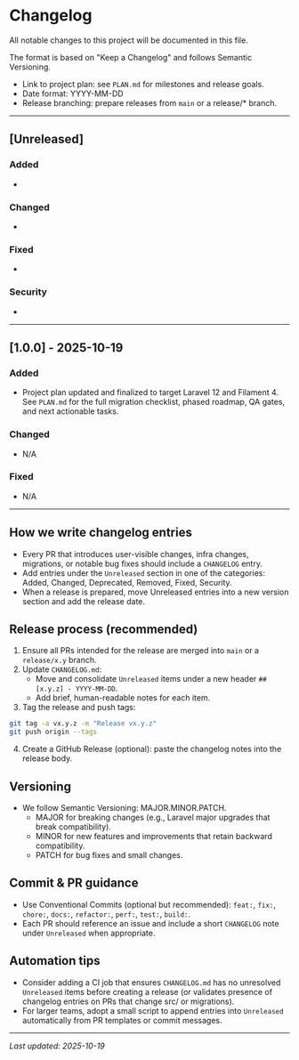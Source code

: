 # Changelog

All notable changes to this project will be documented in this file.

The format is based on "Keep a Changelog" and follows Semantic Versioning.

- Link to project plan: see `PLAN.md` for milestones and release goals.
- Date format: YYYY-MM-DD
- Release branching: prepare releases from `main` or a release/* branch.

---

## [Unreleased]

### Added
- 

### Changed
- 

### Fixed
- 

### Security
- 

---

## [1.0.0] - 2025-10-19
### Added
- Project plan updated and finalized to target Laravel 12 and Filament 4. See `PLAN.md` for the full migration checklist, phased roadmap, QA gates, and next actionable tasks.

### Changed
- N/A

### Fixed
- N/A

---

## How we write changelog entries
- Every PR that introduces user-visible changes, infra changes, migrations, or notable bug fixes should include a `CHANGELOG` entry.
- Add entries under the `Unreleased` section in one of the categories: Added, Changed, Deprecated, Removed, Fixed, Security.
- When a release is prepared, move Unreleased entries into a new version section and add the release date.

## Release process (recommended)
1. Ensure all PRs intended for the release are merged into `main` or a `release/x.y` branch.
2. Update `CHANGELOG.md`:
   - Move and consolidate `Unreleased` items under a new header `## [x.y.z] - YYYY-MM-DD`.
   - Add brief, human-readable notes for each item.
3. Tag the release and push tags:

```bash
git tag -a vx.y.z -m "Release vx.y.z"
git push origin --tags
```

4. Create a GitHub Release (optional): paste the changelog notes into the release body.

## Versioning
- We follow Semantic Versioning: MAJOR.MINOR.PATCH.
  - MAJOR for breaking changes (e.g., Laravel major upgrades that break compatibility).
  - MINOR for new features and improvements that retain backward compatibility.
  - PATCH for bug fixes and small changes.

## Commit & PR guidance
- Use Conventional Commits (optional but recommended): `feat:`, `fix:`, `chore:`, `docs:`, `refactor:`, `perf:`, `test:`, `build:`.
- Each PR should reference an issue and include a short `CHANGELOG` note under `Unreleased` when appropriate.

## Automation tips
- Consider adding a CI job that ensures `CHANGELOG.md` has no unresolved `Unreleased` items before creating a release (or validates presence of changelog entries on PRs that change src/ or migrations).
- For larger teams, adopt a small script to append entries into `Unreleased` automatically from PR templates or commit messages.

---

_Last updated: 2025-10-19_

